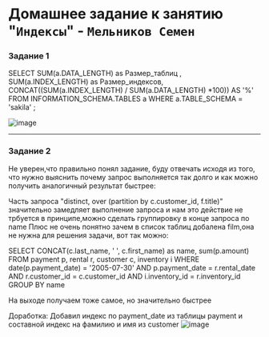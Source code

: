 # Домашнее задание к занятию "`Индексы`" - `Мельников Семен`




### Задание 1

SELECT  SUM(a.DATA_LENGTH) as Размер_таблиц , SUM(a.INDEX_LENGTH) as Размер_индексов, CONCAT((SUM(a.INDEX_LENGTH) / SUM(a.DATA_LENGTH) *100))  AS '%'
FROM INFORMATION_SCHEMA.TABLES a
WHERE  a.TABLE_SCHEMA = 'sakila' ;

![image](https://user-images.githubusercontent.com/114281054/221504504-d0b1266d-7518-4a48-999d-f3609a8201b6.png)



---

### Задание 2

Не уверен,что правильно понял задание, буду отвечать исходя из того, что нужно выяснить почему запрос выполняется так долго и как можно получить аналогичный результат быстрее:


Часть запроса "distinct, over (partition by c.customer_id, f.title)" значительно замедляет выполнение запроса и нам это действие не трбуется в принципе,можно сделать группировку в конце запроса по name
Плюс не очень понятно зачем в список таблиц добалена film,она не нужна для решения задачи, вот так можно:

SELECT CONCAT(c.last_name, ' ', c.first_name) as name, sum(p.amount)
FROM payment p, rental r, customer c, inventory i
WHERE date(p.payment_date) = '2005-07-30' AND p.payment_date = r.rental_date AND r.customer_id = c.customer_id AND i.inventory_id = r.inventory_id
GROUP BY name

На выходе получаем тоже самое, но значительно быстрее


Доработка:
Добавил индекс по payment_date из таблицы payment и составной индекс на фамилию и имя из customer
![image](https://user-images.githubusercontent.com/114281054/221524068-e4f596be-4822-42a0-8cb3-578980521340.png)

